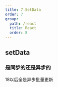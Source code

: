 ```yaml
---
title: 7.SetData
order: 7
group:
  path: /react
  title: React
  order: 8
---
```


## setData

### 是同步的还是异步的
18以后全是异步批量更新
